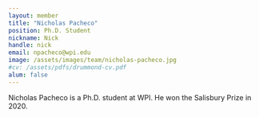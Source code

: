 ```yaml
---
layout: member
title: "Nicholas Pacheco"
position: Ph.D. Student
nickname: Nick
handle: nick
email: npacheco@wpi.edu
image: /assets/images/team/nicholas-pacheco.jpg
#cv: /assets/pdfs/drummond-cv.pdf
alum: false
---
```

Nicholas Pacheco is a Ph.D. student at WPI. He won the Salisbury Prize in 2020.
